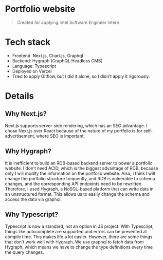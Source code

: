 # Portfolio website

> Created for applying Intel Software Engineer Intern 

# Tech stack

- Frontend: Next.js, Chart.js, Graphql
- Backend: Hygraph (GraphQL Headless CMS)
- Language: Typescript
- Deployed on Vercel
- Tried to apply Gitflow, but I did it alone, so I didn't apply it rigorously.

# Details

## Why Next.js?

Next.js supports server-side rendering, which has an SEO advantage. I chose Next.js over React because of the nature of my portfolio is for self-advertisement, where SEO is important.

## Why Hygraph?

It is inefficient to build an RDB-based backend server to power a portfolio website. I don't need ACID, which is the biggest advantage of RDB, because only I will modify the information on the portfolio website. Also, I think I will change the portfolio structure frequently, and RDB is vulnerable to schema changes, and the corresponding API endpoints need to be rewritten. Therefore, I used Hygraph, a NoSQL-based platform that can write data in an unstructured format. This allows us to easily change the schema and access the data via graphql.

## Why Typescript?

Typescript is now a standard, not an option in JS project. With Typescript, things like autocomplete are supported and errors can be prevented at compile time. This makes life a lot easier. However, there are some things that don't work well with Hygraph. We use graphql to fetch data from Hygraph, which means we have to change the type definitions every time the query changes.
